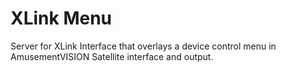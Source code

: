 # XLink Menu
Server for XLink Interface that overlays a device control menu in AmusementVISION Satellite interface and output.
